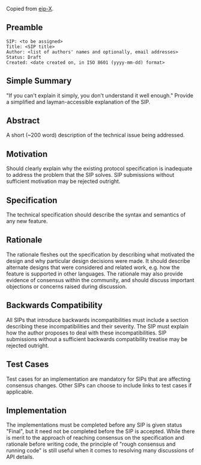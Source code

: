 Copied from [eip-X](https://github.com/ethereum/EIPs/blob/master/eip-X.md).

## Preamble

```
SIP: <to be assigned>
Title: <SIP title>
Author: <list of authors' names and optionally, email addresses>
Status: Draft
Created: <date created on, in ISO 8601 (yyyy-mm-dd) format>
```

## Simple Summary
"If you can't explain it simply, you don't understand it well enough." Provide a simplified and layman-accessible explanation of the SIP.

## Abstract
A short (~200 word) description of the technical issue being addressed.

## Motivation
Should clearly explain why the existing protocol specification is inadequate to address the problem that the SIP solves. SIP submissions without sufficient motivation may be rejected outright.

## Specification
The technical specification should describe the syntax and semantics of any new feature.

## Rationale
The rationale fleshes out the specification by describing what motivated the design and why particular design decisions were made. It should describe alternate designs that were considered and related work, e.g. how the feature is supported in other languages. The rationale may also provide evidence of consensus within the community, and should discuss important objections or concerns raised during discussion.

## Backwards Compatibility
All SIPs that introduce backwards incompatibilities must include a section describing these incompatibilities and their severity. The SIP must explain how the author proposes to deal with these incompatibilities. SIP submissions without a sufficient backwards compatibility treatise may be rejected outright.

## Test Cases
Test cases for an implementation are mandatory for SIPs that are affecting consensus changes. Other SIPs can choose to include links to test cases if applicable.

## Implementation
The implementations must be completed before any SIP is given status "Final", but it need not be completed before the SIP is accepted. While there is merit to the approach of reaching consensus on the specification and rationale before writing code, the principle of "rough consensus and running code" is still useful when it comes to resolving many discussions of API details.

